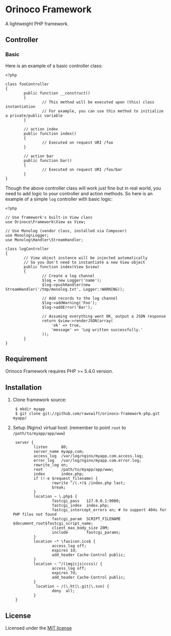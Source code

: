 # Orinoco Framework

A lightweight PHP framework.

## Controller

### Basic

Here is an example of a basic controller class:

    <?php

    class fooController
    {
            public function __construct()
            {
                    // This method will be executed upon (this) class instantiation
                    // For example, you can use this method to initialize a private/public variable
            }

            // action index
            public function index()
            {
                    // Executed on request URI /foo
            }

            // action bar
            public function bar()
            {
                    // Executed on request URI /foo/bar
            }
    }

Though the above controller class will work just fine but in real world, you need to add logic to your controller and action methods. So here is an example of a simple `log` controller with basic logic:


    <?php

    // Use framework's built-in View class
    use Orinoco\Framework\View as View;

    // Use Monolog (vendor class, installed via Composer)
    use Monolog\Logger;
    use Monolog\Handler\StreamHandler;

    class logController
    {
            // View object instance will be injected automatically
            // So you don't need to instantiate a new View object
            public function index(View $view)
            {
                    // Create a log channel
                    $log = new Logger('name');
                    $log->pushHandler(new StreamHandler('/tmp/monolog.txt', Logger::WARNING));

                    // Add records to the log channel
                    $log->addWarning('Foo');
                    $log->addError('Bar');

                    // Assuming everything went OK, output a JSON response
                    return $view->renderJSON(array(
                        'ok' => true,
                        'message' => 'Log written successfully.'
                    ));
            }
    }

## Requirement

Orinoco Framework requires PHP >= 5.4.0 version.

## Installation

1. Clone framework source:

        $ mkdir myapp
        $ git clone git://github.com/rawswift/orinoco-framework-php.git myapp/

2. Setup (Nginx) virtual host: (remember to point `root` to `/path/to/myapp/app/www`)

        server {
                listen      80;
                server_name myapp.com;
                access_log  /var/log/nginx/myapp.com.access.log;
                error_log   /var/log/nginx/myapp.com.error.log;
                rewrite_log on;
                root        /path/to/myapp/app/www;
                index       index.php;
                if (!-e $request_filename) {
                        rewrite ^/(.+)$ /index.php last;
                        break;
                }
                location ~ \.php$ {
                        fastcgi_pass   127.0.0.1:9000;
                        fastcgi_index  index.php;
                        fastcgi_intercept_errors on; # to support 404s for PHP files not found
                        fastcgi_param  SCRIPT_FILENAME $document_root$fastcgi_script_name;
                        client_max_body_size 20M;
                        include        fastcgi_params;
                }
                location ~* \favicon.ico$ {
                        access_log off;
                        expires 1d;
                        add_header Cache-Control public;
                }
                location ~ ^/(img|cjs|ccss)/ {
                        access_log off;
                        expires 7d;
                        add_header Cache-Control public;
                }
                 location ~ /(\.ht|\.git|\.svn) {
                        deny  all;
                }
        }

## License

Licensed under the [MIT license](http://www.opensource.org/licenses/mit-license.php)